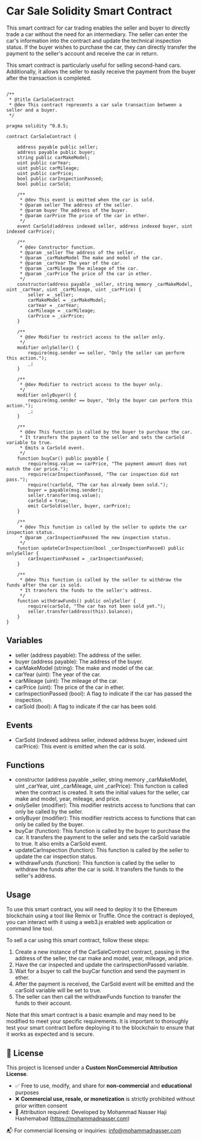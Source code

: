 # Car Sale Solidity Smart Contract
This smart contract for car trading enables the seller and buyer to directly trade a car without the need for an intermediary. The seller can enter the car's information into the contract and update the technical inspection status. If the buyer wishes to purchase the car, they can directly transfer the payment to the seller's account and receive the car in return.

This smart contract is particularly useful for selling second-hand cars. Additionally, it allows the seller to easily receive the payment from the buyer after the transaction is completed.

```solidity

/**
 * @title CarSaleContract
 * @dev This contract represents a car sale transaction between a seller and a buyer.
 */
 
pragma solidity ^0.8.5;

contract CarSaleContract {
    
    address payable public seller;
    address payable public buyer;
    string public carMakeModel;
    uint public carYear;
    uint public carMileage;
    uint public carPrice;
    bool public carInspectionPassed;
    bool public carSold;
    
    /**
     * @dev This event is emitted when the car is sold.
     * @param seller The address of the seller.
     * @param buyer The address of the buyer.
     * @param carPrice The price of the car in ether.
     */
    event CarSold(address indexed seller, address indexed buyer, uint indexed carPrice);
    
    /**
     * @dev Constructor function.
     * @param _seller The address of the seller.
     * @param _carMakeModel The make and model of the car.
     * @param _carYear The year of the car.
     * @param _carMileage The mileage of the car.
     * @param _carPrice The price of the car in ether.
     */
    constructor(address payable _seller, string memory _carMakeModel, uint _carYear, uint _carMileage, uint _carPrice) {
        seller = _seller;
        carMakeModel = _carMakeModel;
        carYear = _carYear;
        carMileage = _carMileage;
        carPrice = _carPrice;
    }

    /**
     * @dev Modifier to restrict access to the seller only.
     */
    modifier onlySeller() {
        require(msg.sender == seller, "Only the seller can perform this action.");
        _;
    }

    /**
     * @dev Modifier to restrict access to the buyer only.
     */
    modifier onlyBuyer() {
        require(msg.sender == buyer, "Only the buyer can perform this action.");
        _;
    }
    
    /**
     * @dev This function is called by the buyer to purchase the car.
     * It transfers the payment to the seller and sets the carSold variable to true.
     * Emits a CarSold event.
     */
    function buyCar() public payable {
        require(msg.value == carPrice, "The payment amount does not match the car price.");
        require(carInspectionPassed, "The car inspection did not pass.");
        require(!carSold, "The car has already been sold.");
        buyer = payable(msg.sender);
        seller.transfer(msg.value);
        carSold = true;
        emit CarSold(seller, buyer, carPrice);
    }
    
    /**
     * @dev This function is called by the seller to update the car inspection status.
     * @param _carInspectionPassed The new inspection status.
     */
    function updateCarInspection(bool _carInspectionPassed) public onlySeller {
        carInspectionPassed = _carInspectionPassed;
    }

    /**
     * @dev This function is called by the seller to withdraw the funds after the car is sold.
     * It transfers the funds to the seller's address.
     */
    function withdrawFunds() public onlySeller {
        require(carSold, "The car has not been sold yet.");
        seller.transfer(address(this).balance);
    }
}
```
## Variables
* seller (address payable): The address of the seller.
* buyer (address payable): The address of the buyer.
* carMakeModel (string): The make and model of the car.
* carYear (uint): The year of the car.
* carMileage (uint): The mileage of the car.
* carPrice (uint): The price of the car in ether.
* carInspectionPassed (bool): A flag to indicate if the car has passed the inspection.
* carSold (bool): A flag to indicate if the car has been sold.

## Events
* CarSold (indexed address seller, indexed address buyer, indexed uint carPrice): This event is emitted when the car is sold.

## Functions
* constructor (address payable _seller, string memory _carMakeModel, uint _carYear, uint _carMileage, uint _carPrice): This function is called when the contract is created. It sets the initial values for the seller, car make and model, year, mileage, and price.
* onlySeller (modifier): This modifier restricts access to functions that can only be called by the seller.
* onlyBuyer (modifier): This modifier restricts access to functions that can only be called by the buyer.
* buyCar (function): This function is called by the buyer to purchase the car. It transfers the payment to the seller and sets the carSold variable to true. It also emits a CarSold event.
* updateCarInspection (function): This function is called by the seller to update the car inspection status.
* withdrawFunds (function): This function is called by the seller to withdraw the funds after the car is sold. It transfers the funds to the seller's address.

## Usage
To use this smart contract, you will need to deploy it to the Ethereum blockchain using a tool like Remix or Truffle. Once the contract is deployed, you can interact with it using a web3.js enabled web application or command line tool.

To sell a car using this smart contract, follow these steps:

1. Create a new instance of the CarSaleContract contract, passing in the address of the seller, the car make and model, year, mileage, and price.
2. Have the car inspected and update the carInspectionPassed variable.
3. Wait for a buyer to call the buyCar function and send the payment in ether.
4. After the payment is received, the CarSold event will be emitted and the carSold variable will be set to true.
5. The seller can then call the withdrawFunds function to transfer the funds to their account.

Note that this smart contract is a basic example and may need to be modified to meet your specific requirements. It is important to thoroughly test your smart contract before deploying it to the blockchain to ensure that it works as expected and is secure.
## 📜 License

This project is licensed under a **Custom NonCommercial Attribution License**.

- ✅ Free to use, modify, and share for **non-commercial** and **educational** purposes
- ❌ **Commercial use, resale, or monetization** is strictly prohibited without prior written consent
- 📛 Attribution required: Developed by Mohammad Nasser Haji Hashemabad (https://mohammadnasser.com)

📬 For commercial licensing or inquiries: [info@mohammadnasser.com](mailto:info@mohammadnasser.com)

